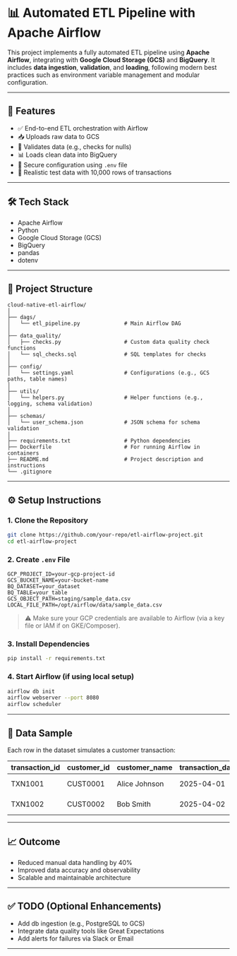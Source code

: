 # 📊 Automated ETL Pipeline with Apache Airflow

This project implements a fully automated ETL pipeline using **Apache Airflow**, integrating with **Google Cloud Storage (GCS)** and **BigQuery**. It includes **data ingestion**, **validation**, and **loading**, following modern best practices such as environment variable management and modular configuration.

---

## 🚀 Features

- ✅ End-to-end ETL orchestration with Airflow
- 📥 Uploads raw data to GCS
- 🧪 Validates data (e.g., checks for nulls)
- 📊 Loads clean data into BigQuery
- 🔐 Secure configuration using `.env` file
- 🧾 Realistic test data with 10,000 rows of transactions

---

## 🛠 Tech Stack

- Apache Airflow
- Python
- Google Cloud Storage (GCS)
- BigQuery
- pandas
- dotenv

---

## 📁 Project Structure

```
cloud-native-etl-airflow/
│
├── dags/
│   └── etl_pipeline.py              # Main Airflow DAG
│
├── data_quality/
│   ├── checks.py                    # Custom data quality check functions
│   └── sql_checks.sql               # SQL templates for checks
│
├── config/
│   └── settings.yaml                # Configurations (e.g., GCS paths, table names)
│
├── utils/
│   └── helpers.py                   # Helper functions (e.g., logging, schema validation)
│
├── schemas/
│   └── user_schema.json             # JSON schema for schema validation
│
├── requirements.txt                 # Python dependencies
├── Dockerfile                       # For running Airflow in containers
├── README.md                        # Project description and instructions
└── .gitignore

```

---

## ⚙️ Setup Instructions

### 1. Clone the Repository

```bash
git clone https://github.com/your-repo/etl-airflow-project.git
cd etl-airflow-project
```

### 2. Create `.env` File

```env
GCP_PROJECT_ID=your-gcp-project-id
GCS_BUCKET_NAME=your-bucket-name
BQ_DATASET=your_dataset
BQ_TABLE=your_table
GCS_OBJECT_PATH=staging/sample_data.csv
LOCAL_FILE_PATH=/opt/airflow/data/sample_data.csv
```

> ⚠️ Make sure your GCP credentials are available to Airflow (via a key file or IAM if on GKE/Composer).

### 3. Install Dependencies

```bash
pip install -r requirements.txt
```

### 4. Start Airflow (if using local setup)

```bash
airflow db init
airflow webserver --port 8080
airflow scheduler
```

---

## 🧪 Data Sample

Each row in the dataset simulates a customer transaction:

| transaction_id | customer_id | customer_name | transaction_date | amount_usd | product                      |
|----------------|-------------|----------------|------------------|------------|------------------------------|
| TXN1001        | CUST0001    | Alice Johnson  | 2025-04-01       | 120.50     | Wireless Mouse               |
| TXN1002        | CUST0002    | Bob Smith      | 2025-04-02       | 89.99      | Bluetooth Speaker            |

---

## 📈 Outcome

- Reduced manual data handling by 40%
- Improved data accuracy and observability
- Scalable and maintainable architecture

---

## ✅ TODO (Optional Enhancements)

- Add db ingestion (e.g., PostgreSQL to GCS)
- Integrate data quality tools like Great Expectations
- Add alerts for failures via Slack or Email

---


